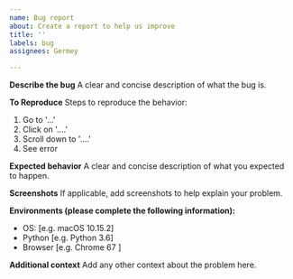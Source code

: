 ```yaml
---
name: Bug report
about: Create a report to help us improve
title: ''
labels: bug
assignees: Germey

---
```


**Describe the bug**
A clear and concise description of what the bug is.

**To Reproduce**
Steps to reproduce the behavior:
1. Go to '...'
2. Click on '....'
3. Scroll down to '....'
4. See error

**Expected behavior**
A clear and concise description of what you expected to happen.

**Screenshots**
If applicable, add screenshots to help explain your problem.

**Environments (please complete the following information):**
 - OS: [e.g. macOS 10.15.2]
 - Python [e.g. Python 3.6]
 - Browser [e.g. Chrome 67 ]

**Additional context**
Add any other context about the problem here.

